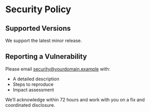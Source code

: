 # Security Policy

## Supported Versions

We support the latest minor release.

## Reporting a Vulnerability

Please email security@yourdomain.example with:
- A detailed description
- Steps to reproduce
- Impact assessment

We’ll acknowledge within 72 hours and work with you on a fix and coordinated disclosure.
